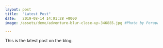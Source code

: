 ```yaml
---
layout: post
title:  "Latest Post"
date:   2019-08-14 14:01:28 +0000
image: /assets/demo/adventure-blur-close-up-346885.jpg #Photo by Porapak Apichodilok from Pexels

---
```


This is the latest post on the blog.